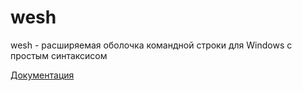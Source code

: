 # wesh
wesh - расширяемая оболочка командной строки для Windows с простым синтаксисом

[Документация](https://nekit270ch.github.io/wesh)
